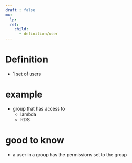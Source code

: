 ```yaml
---
draft : false
mx:
  lp:
  ref:
    child:
      - definition/user
---
```



# Definition
- 1 set of users

# example
- group that has access to
  - lambda
  - RDS

# good to know
- a user in a group has the permissions set to the group
